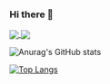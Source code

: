 ### Hi there 👋
<a href="https://github.com/anuraghazra/github-readme-stats">
  <img align="center" src="https://github-readme-stats.vercel.app/api?username=YukunJ&show_icons=true&theme=merko" />
</a>
<a href="https://github.com/anuraghazra/convoychat">
  <img align="center" src="https://github-readme-stats.vercel.app/api/top-langs/?username=YukunJ&hide=jupyter%20notebook,javascript,html)](https://github.com/anuraghazra/github-readme-stats" />
</a>

![Anurag's GitHub stats](https://github-readme-stats.vercel.app/api?username=YukunJ&show_icons=true&theme=merko&bg_color=DEG,COLOR1,COLOR2,COLOR3...COLOR10)

[![Top Langs](https://github-readme-stats.vercel.app/api/top-langs/?username=YukunJ&hide=jupyter%20notebook,javascript,html)](https://github.com/anuraghazra/github-readme-stats)
<!--
**YukunJ/YukunJ** is a ✨ _special_ ✨ repository because its `README.md` (this file) appears on your GitHub profile.

Here are some ideas to get you started:

- 🔭 I’m currently working on ...
- 🌱 I’m currently learning ...
- 👯 I’m looking to collaborate on ...
- 🤔 I’m looking for help with ...
- 💬 Ask me about ...
- 📫 How to reach me: ...
- 😄 Pronouns: ...
- ⚡ Fun fact: ...
-->
